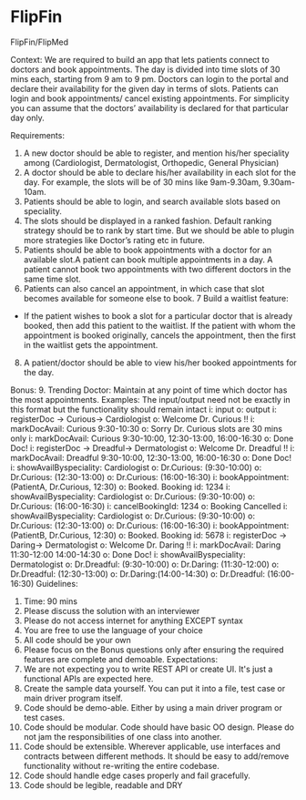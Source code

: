 # FlipFin
FlipFin/FlipMed


Context:
We are required to build an app that lets patients connect to doctors and book appointments.
The day is divided into time slots of 30 mins each, starting from 9 am to 9 pm. Doctors can login to the portal and declare their availability for the given day in terms of slots. Patients can login and book appointments/ cancel existing appointments. 
For simplicity you can assume that the doctors’ availability is declared for that particular day only. 

Requirements:
1. A new doctor should be able to register, and mention his/her speciality among (Cardiologist, Dermatologist, Orthopedic, General Physician)
2. A doctor should be able to declare his/her availability in each slot for the day. For example, the slots will be of 30 mins like 9am-9.30am, 9.30am-10am.
3. Patients should be able to login, and search available slots based on speciality.  
4. The slots should be displayed in a ranked fashion. Default ranking strategy should be to rank by start time. But we should be able to plugin more strategies like Doctor’s rating etc in future.
5. Patients should be able to book appointments with a doctor for an available slot.A patient can book multiple appointments in a day.  A patient cannot book two appointments with two different doctors in the same time slot.
6. Patients can also cancel an appointment, in which case that slot becomes available for someone else to book.
7 Build a waitlist feature:
 - If the patient wishes to book a slot for a particular doctor that is already booked, then add this patient to the waitlist. If the patient with whom the appointment is booked originally, cancels the appointment, then the first in the waitlist gets the appointment.
8. A patient/doctor should be able to view his/her booked appointments for the day.

Bonus:
9. Trending Doctor: Maintain at any point of time which doctor has the most appointments.
Examples:
The input/output need not be exactly in this format but the functionality should remain intact
i: input
o: output
i: registerDoc -> Curious-> Cardiologist
o: Welcome Dr. Curious !!
i: markDocAvail: Curious 9:30-10:30
o: Sorry Dr. Curious slots are 30 mins only
i: markDocAvail: Curious 9:30-10:00, 12:30-13:00, 16:00-16:30
o: Done Doc!
i: registerDoc -> Dreadful-> Dermatologist
o: Welcome Dr. Dreadful !!
i: markDocAvail: Dreadful 9:30-10:00, 12:30-13:00, 16:00-16:30
o: Done Doc!
i: showAvailByspeciality: Cardiologist
o: Dr.Curious: (9:30-10:00)
o: Dr.Curious: (12:30-13:00)
o: Dr.Curious: (16:00-16:30)
i:  bookAppointment: (PatientA, Dr.Curious, 12:30)
o: Booked. Booking id: 1234
i: showAvailByspeciality: Cardiologist
o: Dr.Curious: (9:30-10:00)
o: Dr.Curious: (16:00-16:30)
i: cancelBookingId: 1234
o: Booking Cancelled
i: showAvailByspeciality: Cardiologist
o: Dr.Curious: (9:30-10:00)
o: Dr.Curious: (12:30-13:00)
o: Dr.Curious: (16:00-16:30)
i: bookAppointment: (PatientB, Dr.Curious, 12:30)
o: Booked. Booking id: 5678
i: registerDoc -> Daring-> Dermatologist
o: Welcome Dr. Daring !!
i: markDocAvail: Daring 11:30-12:00 14:00-14:30
o: Done Doc!
i: showAvailByspeciality: Dermatologist
o: Dr.Dreadful: (9:30-10:00)
o: Dr.Daring: (11:30-12:00)
o: Dr.Dreadful: (12:30-13:00)
o: Dr.Daring:(14:00-14:30)
o: Dr.Dreadful: (16:00-16:30)
Guidelines:
1. Time: 90 mins
2. Please discuss the solution with an interviewer
3. Please do not access internet for anything EXCEPT syntax
4. You are free to use the language of your choice
5. All code should be your own
6. Please focus on the Bonus questions only after ensuring the required features are complete and demoable.
Expectations:
1. We are not expecting you to write REST API or create UI. It's just a functional APIs are expected here.
2. Create the sample data yourself. You can put it into a file, test case or main driver program itself.
3. Code should be demo-able. Either by using a main driver program or test cases.
4. Code should be modular. Code should have basic OO design. Please do not jam the responsibilities of one class into another.
5. Code should be extensible. Wherever applicable, use interfaces and contracts between different methods. It should be easy to add/remove functionality without re-writing the entire codebase.
6. Code should handle edge cases properly and fail gracefully.
7. Code should be legible, readable and DRY

